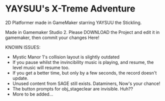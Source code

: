 # YAYSUU's X-Treme Adventure
2D Platformer made in GameMaker starring YAYSUU the Stickling.

Made in Gamemaker Studio 2. Please DOWNLOAD the Project and edit it in gamemaker, then commit your changes Here!

KNOWN ISSUES:
* Mystic Manor 1's collision layout is slightly outdated
* If you pause whilst the invincibility music is playing, and resume, the level music will resume too.
* If you get a better time, but only by a few seconds, the record doesn't update.
* Unused content from SAGE still exists. Dataminers, Now's your chance!
* The button prompts for obj_stageclear are invisible. Huh??
* More to be added...
